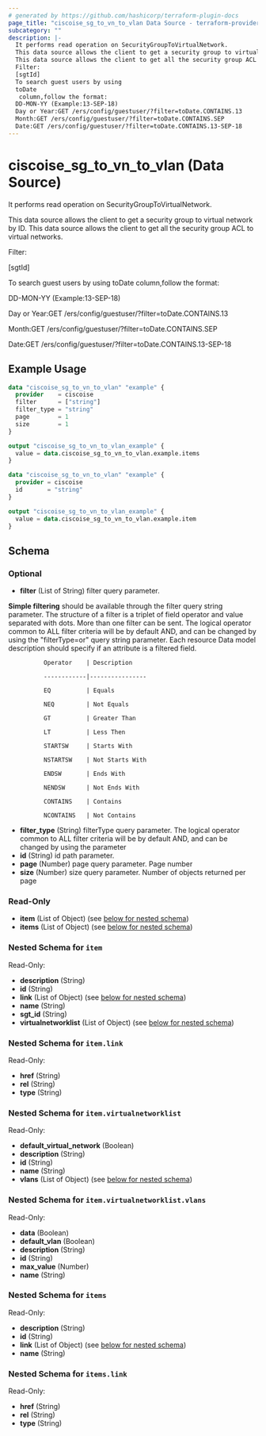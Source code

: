 ```yaml
---
# generated by https://github.com/hashicorp/terraform-plugin-docs
page_title: "ciscoise_sg_to_vn_to_vlan Data Source - terraform-provider-ciscoise"
subcategory: ""
description: |-
  It performs read operation on SecurityGroupToVirtualNetwork.
  This data source allows the client to get a security group to virtual network by ID.
  This data source allows the client to get all the security group ACL to virtual networks.
  Filter:
  [sgtId]
  To search guest users by using
  toDate
   column,follow the format:
  DD-MON-YY (Example:13-SEP-18)
  Day or Year:GET /ers/config/guestuser/?filter=toDate.CONTAINS.13
  Month:GET /ers/config/guestuser/?filter=toDate.CONTAINS.SEP
  Date:GET /ers/config/guestuser/?filter=toDate.CONTAINS.13-SEP-18
---
```


# ciscoise_sg_to_vn_to_vlan (Data Source)

It performs read operation on SecurityGroupToVirtualNetwork.

This data source allows the client to get a security group to virtual network by ID.
This data source allows the client to get all the security group ACL to virtual networks.

Filter:

[sgtId]

To search guest users by using
toDate
 column,follow the format:

DD-MON-YY (Example:13-SEP-18)


Day or Year:GET /ers/config/guestuser/?filter=toDate.CONTAINS.13

Month:GET /ers/config/guestuser/?filter=toDate.CONTAINS.SEP

Date:GET /ers/config/guestuser/?filter=toDate.CONTAINS.13-SEP-18

## Example Usage

```terraform
data "ciscoise_sg_to_vn_to_vlan" "example" {
  provider    = ciscoise
  filter      = ["string"]
  filter_type = "string"
  page        = 1
  size        = 1
}

output "ciscoise_sg_to_vn_to_vlan_example" {
  value = data.ciscoise_sg_to_vn_to_vlan.example.items
}

data "ciscoise_sg_to_vn_to_vlan" "example" {
  provider = ciscoise
  id       = "string"
}

output "ciscoise_sg_to_vn_to_vlan_example" {
  value = data.ciscoise_sg_to_vn_to_vlan.example.item
}
```

<!-- schema generated by tfplugindocs -->
## Schema

### Optional

- **filter** (List of String) filter query parameter. 

**Simple filtering** should be available through the filter query string parameter. The structure of a filter is
a triplet of field operator and value separated with dots. More than one filter can be sent. The logical operator
common to ALL filter criteria will be by default AND, and can be changed by using the "filterType=or" query
string parameter. Each resource Data model description should specify if an attribute is a filtered field.



              Operator    | Description 

              ------------|----------------

              EQ          | Equals 

              NEQ         | Not Equals 

              GT          | Greater Than 

              LT          | Less Then 

              STARTSW     | Starts With 

              NSTARTSW    | Not Starts With 

              ENDSW       | Ends With 

              NENDSW      | Not Ends With 

              CONTAINS	  | Contains 

              NCONTAINS	  | Not Contains
- **filter_type** (String) filterType query parameter. The logical operator common to ALL filter criteria will be by default AND, and can be changed by using the parameter
- **id** (String) id path parameter.
- **page** (Number) page query parameter. Page number
- **size** (Number) size query parameter. Number of objects returned per page

### Read-Only

- **item** (List of Object) (see [below for nested schema](#nestedatt--item))
- **items** (List of Object) (see [below for nested schema](#nestedatt--items))

<a id="nestedatt--item"></a>
### Nested Schema for `item`

Read-Only:

- **description** (String)
- **id** (String)
- **link** (List of Object) (see [below for nested schema](#nestedobjatt--item--link))
- **name** (String)
- **sgt_id** (String)
- **virtualnetworklist** (List of Object) (see [below for nested schema](#nestedobjatt--item--virtualnetworklist))

<a id="nestedobjatt--item--link"></a>
### Nested Schema for `item.link`

Read-Only:

- **href** (String)
- **rel** (String)
- **type** (String)


<a id="nestedobjatt--item--virtualnetworklist"></a>
### Nested Schema for `item.virtualnetworklist`

Read-Only:

- **default_virtual_network** (Boolean)
- **description** (String)
- **id** (String)
- **name** (String)
- **vlans** (List of Object) (see [below for nested schema](#nestedobjatt--item--virtualnetworklist--vlans))

<a id="nestedobjatt--item--virtualnetworklist--vlans"></a>
### Nested Schema for `item.virtualnetworklist.vlans`

Read-Only:

- **data** (Boolean)
- **default_vlan** (Boolean)
- **description** (String)
- **id** (String)
- **max_value** (Number)
- **name** (String)




<a id="nestedatt--items"></a>
### Nested Schema for `items`

Read-Only:

- **description** (String)
- **id** (String)
- **link** (List of Object) (see [below for nested schema](#nestedobjatt--items--link))
- **name** (String)

<a id="nestedobjatt--items--link"></a>
### Nested Schema for `items.link`

Read-Only:

- **href** (String)
- **rel** (String)
- **type** (String)


